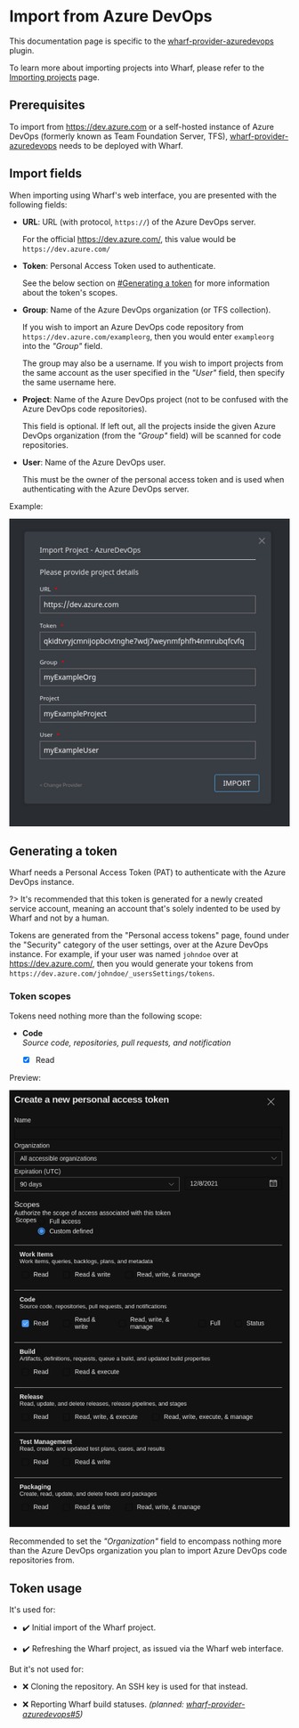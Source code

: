 # Import from Azure DevOps

This documentation page is specific to the
[wharf-provider-azuredevops](https://github.com/iver-wharf/wharf-provider-azuredevops)
plugin.

To learn more about importing projects into Wharf, please refer to the
[Importing projects](tutorials/import-projects/) page.

## Prerequisites

To import from <https://dev.azure.com> or a self-hosted instance of
Azure DevOps (formerly known as Team Foundation Server, TFS),
[wharf-provider-azuredevops](https://github.com/iver-wharf/wharf-provider-azuredevops)
needs to be deployed with Wharf.

## Import fields

<!-- panels:start -->

<!-- div:left-panel -->

When importing using Wharf's web interface, you are presented with the
following fields:

- **URL**: URL (with protocol, `https://`) of the Azure DevOps server.

  For the official <https://dev.azure.com/>, this value would be
  `https://dev.azure.com/`

- **Token**: Personal Access Token used to authenticate.

  See the below section on [#Generating a token](#generating-a-token) for more
  information about the token's scopes.

- **Group**: Name of the Azure DevOps organization (or TFS collection).

  If you wish to import an Azure DevOps code repository from
  `https://dev.azure.com/exampleorg`, then you would enter `exampleorg` into
  the *"Group"* field.

  The group may also be a username. If you wish to import projects from the
  same account as the user specified in the *"User"* field, then specify
  the same username here.

- **Project**: Name of the Azure DevOps project (not to be confused with the
  Azure DevOps code repositories).

  This field is optional. If left out, all the projects inside the given
  Azure DevOps organization (from the *"Group"* field) will be scanned for
  code repositories.

- **User**: Name of the Azure DevOps user.
 
  This must be the owner of the personal access token and is used when
  authenticating with the Azure DevOps server.

<!-- div:right-panel -->

Example:

![Screenshot of import modal for Azure DevOps](./wharf-web-import-modal-azuredevops.png)

<!-- panels:end -->

## Generating a token

Wharf needs a Personal Access Token (PAT) to authenticate with the Azure DevOps
instance.

?> It's recommended that this token is generated for a newly created service
account, meaning an account that's solely indented to be used by Wharf and not
by a human.

Tokens are generated from the "Personal access tokens" page, found under the
"Security" category of the user settings, over at the Azure DevOps instance.
For example, if your user was named `johndoe` over at <https://dev.azure.com/>,
then you would generate your tokens from `https://dev.azure.com/johndoe/_usersSettings/tokens`.

### Token scopes

Tokens need nothing more than the following scope:

- **Code**\
  *Source code, repositories, pull requests, and notification*

  - [x] Read

Preview:

![Azure DevOps token generation modal](token-scopes-azuredevops.png)

Recommended to set the *"Organization"* field to encompass nothing more than
the Azure DevOps organization you plan to import Azure DevOps code repositories
from.

## Token usage

It's used for:

- :heavy_check_mark: Initial import of the Wharf project.

- :heavy_check_mark: Refreshing the Wharf project, as issued via the Wharf web
  interface.

But it's not used for:

- :x: Cloning the repository. An SSH key is used for that instead.

- :x: Reporting Wharf build statuses.
  *(planned: [wharf-provider-azuredevops#5](https://github.com/iver-wharf/wharf-provider-azuredevops/issues/5))*

